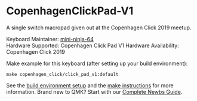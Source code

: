 # CopenhagenClickPad-V1

<!-- ![ClickPad](imgur.com image replace me!) -->

A single switch macropad given out at the Copenhagen Click 2019 meetup.

Keyboard Maintainer: [mini-ninja-64](https://github.com/mini-ninja-64)  
Hardware Supported: Copenhagen Click Pad V1
Hardware Availability: Copenhagen Click 2019

Make example for this keyboard (after setting up your build environment):

    make copenhagen_click/click_pad_v1:default

See the [build environment setup](https://docs.qmk.fm/#/getting_started_build_tools) and the [make instructions](https://docs.qmk.fm/#/getting_started_make_guide) for more information. Brand new to QMK? Start with our [Complete Newbs Guide](https://docs.qmk.fm/#/newbs).
